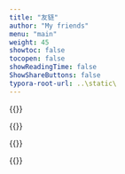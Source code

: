 ```yaml
---
title: "友链"
author: "My friends"
menu: "main"
weight: 45
showtoc: false
tocopen: false
showReadingTime: false
ShowShareButtons: false
typora-root-url: ..\static\
---
```


{{<friend name= "相位🚀" url="https://shenyiming.life" logo="https://shenyiming.life/apple-touch-icon.png" word="Either outstanding or out.">}}

{{<friend name= "F.I.V.E" url="https://shenyiming.life" logo="https://fiveml.github.io/apple-touch-icon.png" word="FIGHTING!">}}

{{<friend name= "Air" url="https://airkqx.github.io/" logo="/icon/Air.bmp" word="吾善养吾浩然气">}}

{{<friend name= "WingerBlog" url="https://blog.winger216.bid/" logo="https://blog.winger216.bid/img/avatar_hu660a25d0d5393b05f07783c8b24b29d6_29042_300x0_resize_box_2.png" word="to think and to share">}} 


